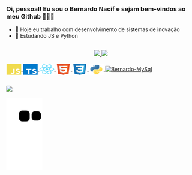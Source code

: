 ### Oi, pessoal! Eu sou o Bernardo Nacif e sejam bem-vindos ao meu Github 👨‍💻😉

- 🔭 Hoje eu trabalho com desenvolvimento de sistemas de inovação
- 🌱 Estudando JS e Python 

##

<div align="center">
  <a href="https://github.com/bernardonacif">
  <img height="150em" src="https://github-readme-stats.vercel.app/api?username=bernardonacif&show_icons=true&theme=github_dark&include_all_commits=true&count_private=true"/>
  <img height="150em" src="https://github-readme-stats.vercel.app/api/top-langs/?username=bernardonacif&layout=compact&langs_count=7&theme=github_dark"/>
</div>

<div style="display: inline_block"><br>
  <img align="center" alt="Bernardo-Js" height="30" width="40" src="https://raw.githubusercontent.com/devicons/devicon/master/icons/javascript/javascript-plain.svg">
  <img align="center" alt="Bernardo-Ts" height="30" width="40" src="https://raw.githubusercontent.com/devicons/devicon/master/icons/typescript/typescript-plain.svg">
  <img align="center" alt="Bernardo-React" height="30" width="40" src="https://raw.githubusercontent.com/devicons/devicon/master/icons/react/react-original.svg">
  <img align="center" alt="Bernardo-HTML" height="30" width="40" src="https://raw.githubusercontent.com/devicons/devicon/master/icons/html5/html5-original.svg">
  <img align="center" alt="Bernardo-CSS" height="30" width="40" src="https://raw.githubusercontent.com/devicons/devicon/master/icons/css3/css3-original.svg">
  <img align="center" alt="Bernardo-Python" height="30" width="40" src="https://raw.githubusercontent.com/devicons/devicon/master/icons/python/python-original.svg">
  <img align="center" alt="Bernardo-MySql" height="30" width="40" src="https://cdn.jsdelivr.net/gh/devicons/devicon/icons/mysql/mysql-original-wordmark.svg">
</div>  
  
##
  
<div> 
 <a href="https://www.linkedin.com/in/bernardonacif" target="_blank"><img src="https://img.shields.io/badge/-LinkedIn-%230077B5?style=for-the-badge&logo=linkedin&logoColor=white" target="_blank"></a> 
 
  ![snake gif](https://github.com/bernardonacif/bernardonacif/blob/output/github-contribution-grid-snake.svg)
 
</div>

 
  
<!--
**bernardonacif/bernardonacif** is a ✨ _special_ ✨ repository because its `README.md` (this file) appears on your GitHub profile.

Here are some ideas to get you started:

documetation: https://github.com/anuraghazra/github-readme-stats


- 🔭 I’m currently working on ...
- 🌱 I’m currently learning ...
- 👯 I’m looking to collaborate on ...
- 🤔 I’m looking for help with ...
- 💬 Ask me about ...
- 📫 How to reach me: ...
- 😄 Pronouns: ...
- ⚡ Fun fact: ...
-->
